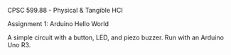 CPSC 599.88 - Physical & Tangible HCI

Assignment 1: Arduino Hello World

A simple circuit with a button, LED, and piezo buzzer. Run with an Arduino Uno R3.
